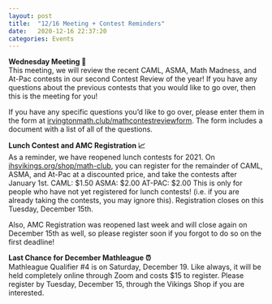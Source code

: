 ```yaml
---
layout: post
title:  "12/16 Meeting + Contest Reminders"
date:   2020-12-16 22:37:20
categories: Events
---
```

<b>Wednesday Meeting 🥇</b>   
This meeting, we will review the recent CAML, ASMA, Math Madness, and At-Pac contests in our second Contest Review of the year! If you have any questions about the previous contests that you would like to go over, then this is the meeting for you!

If you have any specific questions you’d like to go over, please enter them in the form at [irvingtonmath.club/mathcontestreviewform](http://irvingtonmath.club/mathcontestreviewform). The form includes a document with a list of all of the questions.

<b>Lunch Contest and AMC Registration 📈 </b>   
As a reminder, we have reopened lunch contests for 2021. On [ihsvikings.org/shop/math-club](ihsvikings.org/shop/math-club), you can register for the remainder of CAML, ASMA, and At-Pac at a discounted price, and take the contests after January 1st.
CAML: $1.50
ASMA: $2.00
AT-PAC: $2.00
This is only for people who have not yet registered for lunch contests! (i.e. if you are already taking the contests, you may ignore this). 
Registration closes on this Tuesday, December 15th.

Also, AMC Registration was reopened last week and will close again on December 15th as well, so please register soon if you forgot to do so on the first deadline!

<b>Last Chance for December Mathleague ⏰ </b>     
Mathleague Qualifier #4 is on Saturday, December 19. Like always, it will be held completely online through Zoom and costs $15 to register. Please register by Tuesday, December 15, through the Vikings Shop if you are interested.
